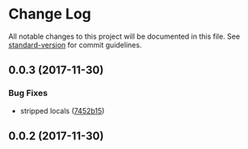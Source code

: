 # Change Log

All notable changes to this project will be documented in this file. See [standard-version](https://github.com/conventional-changelog/standard-version) for commit guidelines.

<a name="0.0.3"></a>
## 0.0.3 (2017-11-30)


### Bug Fixes

* stripped locals ([7452b15](https://github.com/sebinsua/get-dependencies-from-source/commit/7452b15))



<a name="0.0.2"></a>
## 0.0.2 (2017-11-30)
